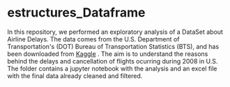 # estructures_Dataframe

In this repository, we performed an exploratory analysis of a DataSet about Airline Delays. The data comes from the U.S. Department of Transportation's (DOT) Bureau of Transportation Statistics (BTS), and has been downloaded from [Kaggle](https://www.kaggle.com/datasets/giovamata/airlinedelaycauses)
. The aim is to understand the reasons behind the delays and cancellation of flights ocurring during 2008 in U.S. 
The folder contains a jupyter notebook with the analysis and an excel file with the final data already cleaned and filtered. 
